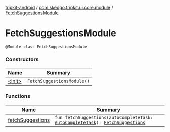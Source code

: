 [tripkit-android](../../index.md) / [com.skedgo.tripkit.ui.core.module](../index.md) / [FetchSuggestionsModule](./index.md)

# FetchSuggestionsModule

`@Module class FetchSuggestionsModule`

### Constructors

| Name | Summary |
|---|---|
| [&lt;init&gt;](-init-.md) | `FetchSuggestionsModule()` |

### Functions

| Name | Summary |
|---|---|
| [fetchSuggestions](fetch-suggestions.md) | `fun fetchSuggestions(autoCompleteTask: `[`AutoCompleteTask`](../../com.skedgo.tripkit.ui.geocoding/-auto-complete-task/index.md)`): `[`FetchSuggestions`](../../com.skedgo.tripkit.ui.search/-fetch-suggestions/index.md) |
